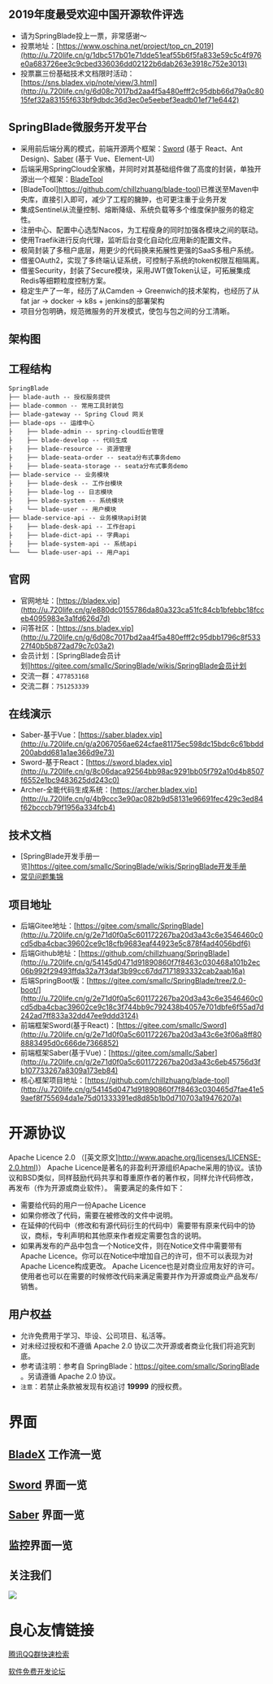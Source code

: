   
       
       
   
    
    
    
    
  
  
    
  
    


## 2019年度最受欢迎中国开源软件评选
* 请为SpringBlade投上一票，非常感谢～
* 投票地址：[https://www.oschina.net/project/top_cn_2019](http://u.720life.cn/g/1dbc517b01e71dde51eaf55b6f5fa833e59c5c4f976e0a683726ee3c9cbed336036dd02122b6dab263e3918c752e3013) 
* 投票赢三份基础技术文档限时活动：[https://sns.bladex.vip/note/view/3.html](http://u.720life.cn/g/6d08c7017bd2aa4f5a480efff2c95dbb66d79a0c8015fef32a83155f633bf9dbdc36d3ec0e5eebef3eadb01ef71e6442) 

## SpringBlade微服务开发平台
* 采用前后端分离的模式，前端开源两个框架：[Sword](http://u.720life.cn/g/2e71d0f0a5c601172267ba20d3a43c6e3f06a8ff808883495d0c666de7366852)  (基于 React、Ant Design)、[Saber](http://u.720life.cn/g/2e71d0f0a5c601172267ba20d3a43c6eb45756d3fb107733267a8309a173eb84)  (基于 Vue、Element-UI)
* 后端采用SpringCloud全家桶，并同时对其基础组件做了高度的封装，单独开源出一个框架：[BladeTool](http://u.720life.cn/g/54145d0471d91890860f7f8463c030465d7fae41e59aef8f755694da1e75d01333391ed8d85b1b0d710703a19476207a) 
* [BladeTool]https://github.com/chillzhuang/blade-tool)已推送至Maven中央库，直接引入即可，减少了工程的臃肿，也可更注重于业务开发
* 集成Sentinel从流量控制、熔断降级、系统负载等多个维度保护服务的稳定性。
* 注册中心、配置中心选型Nacos，为工程瘦身的同时加强各模块之间的联动。
* 使用Traefik进行反向代理，监听后台变化自动化应用新的配置文件。
* 极简封装了多租户底层，用更少的代码换来拓展性更强的SaaS多租户系统。
* 借鉴OAuth2，实现了多终端认证系统，可控制子系统的token权限互相隔离。
* 借鉴Security，封装了Secure模块，采用JWT做Token认证，可拓展集成Redis等细颗粒度控制方案。
* 稳定生产了一年，经历了从Camden -> Greenwich的技术架构，也经历了从fat jar -> docker -> k8s + jenkins的部署架构
* 项目分包明确，规范微服务的开发模式，使包与包之间的分工清晰。

## 架构图
 

## 工程结构
``` 
SpringBlade
├── blade-auth -- 授权服务提供
├── blade-common -- 常用工具封装包
├── blade-gateway -- Spring Cloud 网关
├── blade-ops -- 运维中心
├    ├── blade-admin -- spring-cloud后台管理
├    ├── blade-develop -- 代码生成
├    ├── blade-resource -- 资源管理
├    ├── blade-seata-order -- seata分布式事务demo
├    ├── blade-seata-storage -- seata分布式事务demo
├── blade-service -- 业务模块
├    ├── blade-desk -- 工作台模块 
├    ├── blade-log -- 日志模块 
├    ├── blade-system -- 系统模块 
├    └── blade-user -- 用户模块 
├── blade-service-api -- 业务模块api封装
├    ├── blade-desk-api -- 工作台api 
├    ├── blade-dict-api -- 字典api 
├    ├── blade-system-api -- 系统api 
└──  └── blade-user-api -- 用户api 
```

## 官网
* 官网地址：[https://bladex.vip](http://u.720life.cn/g/e880dc0155786da80a323ca51fc84cb1bfebbc18fcceb4095983e3a1fd626d7d) 
* 问答社区：[https://sns.bladex.vip](http://u.720life.cn/g/6d08c7017bd2aa4f5a480efff2c95dbb1796c8f53327f40b5b872ad79c7c03a2) 
* 会员计划：[SpringBlade会员计划]https://gitee.com/smallc/SpringBlade/wikis/SpringBlade会员计划
* 交流一群：`477853168`
* 交流二群：`751253339`

## 在线演示
* Saber-基于Vue：[https://saber.bladex.vip](http://u.720life.cn/g/a2067056ae624cfae81175ec598dc15bdc6c61bbdd200abdd681a1ae366d9e73) 
* Sword-基于React：[https://sword.bladex.vip](http://u.720life.cn/g/8c06daca92564bb98ac9291bb05f792a10d4b8507f6552e1bc9483625dd243c0) 
* Archer-全能代码生成系统：[https://archer.bladex.vip](http://u.720life.cn/g/4b9ccc3e90ac082b9d58131e96691fec429c3ed84f62bcccb79f1956a334fcb4) 

## 技术文档
* [SpringBlade开发手册一览]https://gitee.com/smallc/SpringBlade/wikis/SpringBlade开发手册
* [常见问题集锦](http://u.720life.cn/g/6d08c7017bd2aa4f5a480efff2c95dbb45fa5e679adf555cd44461de22187c1e22984b8b53c44e69a60f2ab3918c5be7) 

## 项目地址
* 后端Gitee地址：[https://gitee.com/smallc/SpringBlade](http://u.720life.cn/g/2e71d0f0a5c601172267ba20d3a43c6e3546460c0cd5dba4cbac39602ce9c18cfb9683eaf44923e5c878f4ad4056bdf6) 
* 后端Github地址：[https://github.com/chillzhuang/SpringBlade](http://u.720life.cn/g/54145d0471d91890860f7f8463c030468a101b2ec06b992f29493ffda32a7f3daf3b99cc67dd7171893332cab2aab16a) 
* 后端SpringBoot版：[https://gitee.com/smallc/SpringBlade/tree/2.0-boot/](http://u.720life.cn/g/2e71d0f0a5c601172267ba20d3a43c6e3546460c0cd5dba4cbac39602ce9c18c3f744bb9c792438b4057e701dbfe6f55ad7d242ad7ff833a32dd47ee9ddd3124) 
* 前端框架Sword(基于React)：[https://gitee.com/smallc/Sword](http://u.720life.cn/g/2e71d0f0a5c601172267ba20d3a43c6e3f06a8ff808883495d0c666de7366852) 
* 前端框架Saber(基于Vue)：[https://gitee.com/smallc/Saber](http://u.720life.cn/g/2e71d0f0a5c601172267ba20d3a43c6eb45756d3fb107733267a8309a173eb84) 
* 核心框架项目地址：[https://github.com/chillzhuang/blade-tool](http://u.720life.cn/g/54145d0471d91890860f7f8463c030465d7fae41e59aef8f755694da1e75d01333391ed8d85b1b0d710703a19476207a) 

# 开源协议
Apache Licence 2.0 （[英文原文]http://www.apache.org/licenses/LICENSE-2.0.html)）
Apache Licence是著名的非盈利开源组织Apache采用的协议。该协议和BSD类似，同样鼓励代码共享和尊重原作者的著作权，同样允许代码修改，再发布（作为开源或商业软件）。
需要满足的条件如下：
* 需要给代码的用户一份Apache Licence
* 如果你修改了代码，需要在被修改的文件中说明。
* 在延伸的代码中（修改和有源代码衍生的代码中）需要带有原来代码中的协议，商标，专利声明和其他原来作者规定需要包含的说明。
* 如果再发布的产品中包含一个Notice文件，则在Notice文件中需要带有Apache Licence。你可以在Notice中增加自己的许可，但不可以表现为对Apache Licence构成更改。
Apache Licence也是对商业应用友好的许可。使用者也可以在需要的时候修改代码来满足需要并作为开源或商业产品发布/销售。

## 用户权益
* 允许免费用于学习、毕设、公司项目、私活等。
* 对未经过授权和不遵循 Apache 2.0 协议二次开源或者商业化我们将追究到底。
* 参考请注明：参考自 SpringBlade：https://gitee.com/smallc/SpringBlade 。另请遵循 Apache 2.0 协议。
* `注意`：若禁止条款被发现有权追讨 **19999** 的授权费。

# 界面

## [BladeX](http://u.720life.cn/g/e880dc0155786da80a323ca51fc84cb1ff5b8de4683f6a5f7b4c3c67bfd5fa5a)  工作流一览
 
     
           
           
     
     
           
           
     
     
           
           
     
 

## [Sword](http://u.720life.cn/g/2e71d0f0a5c601172267ba20d3a43c6e3f06a8ff808883495d0c666de7366852)  界面一览
 
     
           
           
     
     
           
           
     
     
           
           
     
     
           
           
     
     
           
           
     
 

## [Saber](http://u.720life.cn/g/2e71d0f0a5c601172267ba20d3a43c6eb45756d3fb107733267a8309a173eb84)  界面一览
 
     
           
           
     
     
           
           
     
     
           
           
     
 

## 监控界面一览
 
     
           
           
     
     
           
           
     
     
           
           
     
     
           
           
     
     
           
           
     
     
           
           
     
 

## 关注我们
![](https://images.gitee.com/uploads/images/2019/0330/065148_f0ada806_410595.jpeg)


 # 良心友情链接

[腾讯QQ群快速检索](http://u.720life.cn/s/8cf73f7c)

[软件免费开发论坛](http://u.720life.cn/s/bbb01dc0)